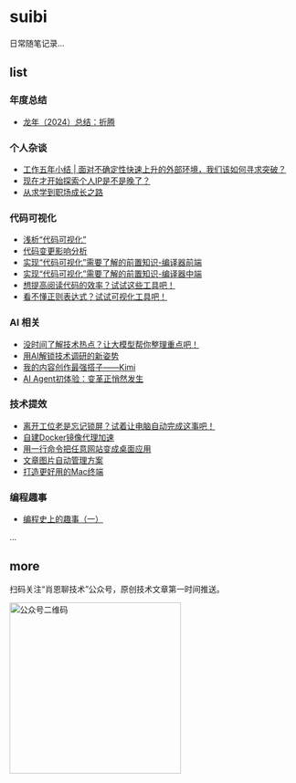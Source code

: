 # suibi
日常随笔记录...

## list
### 年度总结
- [龙年（2024）总结：折腾](./article/龙年（2024）总结：折腾.md)

### 个人杂谈
- [工作五年小结 | 面对不确定性快速上升的外部环境，我们该如何寻求突破？](https://mp.weixin.qq.com/s/XLtPkvDZK2rlxOsSoDbGfA)
- [现在才开始探索个人IP是不是晚了？](https://mp.weixin.qq.com/s/-7-J0KpzfCl5wX5Rum1ltw)
- [从求学到职场成长之路](https://mp.weixin.qq.com/s/u7nu5KiptHwgkfABcZkIsg)

### 代码可视化
- [浅析“代码可视化”](https://juejin.cn/post/7291321879321641019)
- [代码变更影响分析](https://juejin.cn/post/7304561386889543706)
- [实现“代码可视化”需要了解的前置知识-编译器前端](https://juejin.cn/post/7356625386665033728)
- [实现“代码可视化”需要了解的前置知识-编译器中端](https://juejin.cn/post/7371000326131302450)
- [想提高阅读代码的效率？试试这些工具吧！](https://mp.weixin.qq.com/s/RKBvVldUlCTP3T1IfrfbMA)
- [看不懂正则表达式？试试可视化工具吧！](https://mp.weixin.qq.com/s/DiwNbTx6TMdPnKsSFVh6Cw)

### AI 相关
- [没时间了解技术热点？让大模型帮你整理重点吧！](https://mp.weixin.qq.com/s/qelnn3DWsOic0_5iXMKrJw)
- [用AI解锁技术调研的新姿势](./article/用AI解锁技术调研的新姿势.md)
- [我的内容创作最强搭子——Kimi](https://mp.weixin.qq.com/s/HDUjesD7Qs5o9qm3bPs_ZA)
- [AI Agent初体验：变革正悄然发生](./article/AI%20Agent初体验：变革正悄然发生.md)

### 技术提效
- [离开工位老是忘记锁屏？试着让电脑自动完成这事吧！](https://mp.weixin.qq.com/s/-HWUkjFZ1QBL3cneqpB1EQ)
- [自建Docker镜像代理加速](./article/自建Docker镜像代理加速.md)
- [用一行命令把任意网站变成桌面应用](./article/用一行命令把任意网站变成桌面应用.md)
- [文章图片自动管理方案](./article/文章图片自动管理方案.md)
- [打造更好用的Mac终端](./article/打造更好用的Mac终端.md)

### 编程趣事
- [编程史上的趣事（一）](./article/编程史上的趣事（一）.md)

...

## more
扫码关注“肖恩聊技术”公众号，原创技术文章第一时间推送。

<img src="https://cdn.jsdelivr.net/gh/Xiaoxie1994/images/images/20241103221454.png" alt="公众号二维码" width="300">
